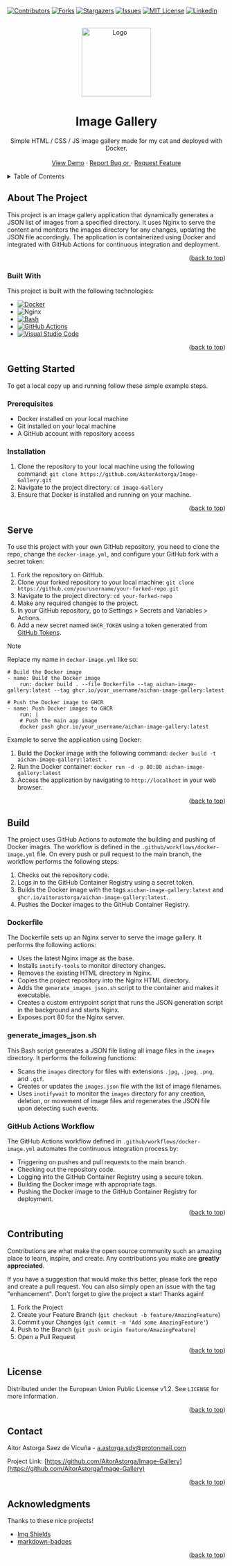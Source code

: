 [![Contributors][contributors-shield]][contributors-url]
[![Forks][forks-shield]][forks-url]
[![Stargazers][stars-shield]][stars-url]
[![Issues][issues-shield]][issues-url]
[![MIT License][license-shield]][license-url]
[![LinkedIn][linkedin-shield]][linkedin-url]


<!-- PROJECT LOGO -->
<br />
<div align="center">
  <a href="https://github.com/AitorAstorga/Image-Gallery">
    <img src="src/assets/rngLogo.png" alt="Logo" width="160" height="160">
  </a>

  <h1 align="center">Image Gallery</h1>

  <p align="center">
    Simple HTML / CSS / JS image gallery made for my cat and deployed with Docker.
    <br />
    <br />
    <a href="https://michi.blue">View Demo</a>
    ·
    <a href="https://github.com/AitorAstorga/Image-Gallery/issues">Report Bug or </a>
    ·
    <a href="https://github.com/AitorAstorga/Image-Gallery/issues">Request Feature</a>
  </p>
</div>

<!-- TABLE OF CONTENTS -->
<details>
  <summary>Table of Contents</summary>
  <ol>
    <li>
      <a href="#about-the-project">About The Project</a>
      <ul>
        <li><a href="#built-with">Built With</a></li>
      </ul>
    </li>
    <li>
      <a href="#getting-started">Getting Started</a>
      <ul>
        <li><a href="#prerequisites">Prerequisites</a></li>
        <li><a href="#installation">Installation</a></li>
      </ul>
    </li>
    <li>
      <a href="#serve">Serve</a>
    </li>
    <li>
      <a href="#build">Build</a>
      <ul>
        <li><a href="#dockerfile">Dockerfile</a></li>
        <li><a href="#generate_images_jsonsh">generate_images_json.sh</a></li>
        <li><a href="#github-actions-workflow">GitHub Actions Workflow</a></li>
      </ul>
    </li>
    <li><a href="#contributing">Contributing</a></li>
    <li><a href="#license">License</a></li>
    <li><a href="#contact">Contact</a></li>
    <li><a href="#acknowledgments">Acknowledgments</a></li>
  </ol>
</details>


<!-- ABOUT THE PROJECT -->
## About The Project

This project is an image gallery application that dynamically generates a JSON list of images from a specified directory. It uses Nginx to serve the content and monitors the images directory for any changes, updating the JSON file accordingly. The application is containerized using Docker and integrated with GitHub Actions for continuous integration and deployment.

<p align="right">(<a href="#readme-top">back to top</a>)</p>


### Built With

This project is built with the following technologies:

- [![Docker](https://img.shields.io/badge/Docker-2496ED?style=for-the-badge&logo=docker&logoColor=fff)](#)
- ![Nginx](https://img.shields.io/badge/nginx-%23009639.svg?style=for-the-badge&logo=nginx&logoColor=white)
- [![Bash](https://img.shields.io/badge/Bash-4EAA25?style=for-the-badge&logo=gnubash&logoColor=fff)](#)
- [![GitHub Actions](https://img.shields.io/badge/GitHub_Actions-2088FF?style=for-the-badge&logo=github-actions&logoColor=white)](#)
- [![Visual Studio Code](https://custom-icon-badges.demolab.com/badge/Visual%20Studio%20Code-0078d7.svg?style=for-the-badge&logo=vsc&logoColor=white)](#)


<p align="right">(<a href="#readme-top">back to top</a>)</p>


<!-- GETTING STARTED -->
## Getting Started

To get a local copy up and running follow these simple example steps.

### Prerequisites

- Docker installed on your local machine
- Git installed on your local machine
- A GitHub account with repository access

### Installation

1. Clone the repository to your local machine using the following command: `git clone https://github.com/AitorAstorga/Image-Gallery.git`
2. Navigate to the project directory: `cd Image-Gallery`
3. Ensure that Docker is installed and running on your machine.

<p align="right">(<a href="#readme-top">back to top</a>)</p>

## Serve
To use this project with your own GitHub repository, you need to clone the repo, change the `docker-image.yml`, and configure your GitHub fork with a secret token:

1. Fork the repository on GitHub.
2. Clone your forked repository to your local machine: `git clone https://github.com/yourusername/your-forked-repo.git`
3. Navigate to the project directory: `cd your-forked-repo`
4. Make any required changes to the project.
5. In your GitHub repository, go to Settings > Secrets and Variables > Actions.
6. Add a new secret named `GHCR_TOKEN` using a token generated from [GitHub Tokens](https://github.com/settings/tokens).

> [!NOTE]
> Replace my name in `docker-image.yml` like so:
```
# Build the Docker image
- name: Build the Docker image
    run: docker build . --file Dockerfile --tag aichan-image-gallery:latest --tag ghcr.io/your_username/aichan-image-gallery:latest

# Push the Docker image to GHCR
- name: Push Docker images to GHCR
    run: |
    # Push the main app image
    docker push ghcr.io/your_username/aichan-image-gallery:latest
```

Example to serve the application using Docker:

1. Build the Docker image with the following command: `docker build -t aichan-image-gallery:latest .`
2. Run the Docker container: `docker run -d -p 80:80 aichan-image-gallery:latest`
3. Access the application by navigating to `http://localhost` in your web browser.

<p align="right">(<a href="#readme-top">back to top</a>)</p>


## Build

The project uses GitHub Actions to automate the building and pushing of Docker images. The workflow is defined in the `.github/workflows/docker-image.yml` file. On every push or pull request to the main branch, the workflow performs the following steps:

1. Checks out the repository code.
2. Logs in to the GitHub Container Registry using a secret token.
3. Builds the Docker image with the tags `aichan-image-gallery:latest` and `ghcr.io/aitorastorga/aichan-image-gallery:latest`.
4. Pushes the Docker images to the GitHub Container Registry.

### Dockerfile
The Dockerfile sets up an Nginx server to serve the image gallery. It performs the following actions:

- Uses the latest Nginx image as the base.
- Installs `inotify-tools` to monitor directory changes.
- Removes the existing HTML directory in Nginx.
- Copies the project repository into the Nginx HTML directory.
- Adds the `generate_images_json.sh` script to the container and makes it executable.
- Creates a custom entrypoint script that runs the JSON generation script in the background and starts Nginx.
- Exposes port 80 for the Nginx server.


### generate_images_json.sh
This Bash script generates a JSON file listing all image files in the `images` directory. It performs the following functions:

- Scans the `images` directory for files with extensions `.jpg`, `.jpeg`, `.png`, and `.gif`.
- Creates or updates the `images.json` file with the list of image filenames.
- Uses `inotifywait` to monitor the `images` directory for any creation, deletion, or movement of image files and regenerates the JSON file upon detecting such events.

### GitHub Actions Workflow
The GitHub Actions workflow defined in `.github/workflows/docker-image.yml` automates the continuous integration process by:

- Triggering on pushes and pull requests to the main branch.
- Checking out the repository code.
- Logging into the GitHub Container Registry using a secure token.
- Building the Docker image with appropriate tags.
- Pushing the Docker image to the GitHub Container Registry for deployment.


<p align="right">(<a href="#readme-top">back to top</a>)</p>



<!-- CONTRIBUTING -->
## Contributing

Contributions are what make the open source community such an amazing place to learn, inspire, and create. Any contributions you make are **greatly appreciated**.

If you have a suggestion that would make this better, please fork the repo and create a pull request. You can also simply open an issue with the tag "enhancement".
Don't forget to give the project a star! Thanks again!

1. Fork the Project
2. Create your Feature Branch (`git checkout -b feature/AmazingFeature`)
3. Commit your Changes (`git commit -m 'Add some AmazingFeature'`)
4. Push to the Branch (`git push origin feature/AmazingFeature`)
5. Open a Pull Request

<p align="right">(<a href="#readme-top">back to top</a>)</p>


<!-- LICENSE -->
## License

Distributed under the European Union Public License v1.2. See `LICENSE` for more information.

<p align="right">(<a href="#readme-top">back to top</a>)</p>


<!-- CONTACT -->
## Contact

Aitor Astorga Saez de Vicuña - a.astorga.sdv@protonmail.com

Project Link: [https://github.com/AitorAstorga/Image-Gallery](https://github.com/AitorAstorga/Image-Gallery)

<p align="right">(<a href="#readme-top">back to top</a>)</p>


<!-- ACKNOWLEDGMENTS -->
## Acknowledgments

Thanks to these nice projects!

* [Img Shields](https://shields.io)
* [markdown-badges](https://github.com/Ileriayo/markdown-badges#table-of-contents)

<p align="right">(<a href="#readme-top">back to top</a>)</p>


<!-- MARKDOWN LINKS & IMAGES -->
<!-- https://www.markdownguide.org/basic-syntax/#reference-style-links -->
[contributors-shield]: https://img.shields.io/github/contributors/AitorAstorga/Image-Gallery.svg?style=for-the-badge
[contributors-url]: https://github.com/AitorAstorga/Image-Gallery/graphs/contributors
[forks-shield]: https://img.shields.io/github/forks/AitorAstorga/Image-Gallery.svg?style=for-the-badge
[forks-url]: https://github.com/AitorAstorga/Image-Gallery/network/members
[stars-shield]: https://img.shields.io/github/stars/AitorAstorga/Image-Gallery.svg?style=for-the-badge
[stars-url]: https://github.com/AitorAstorga/Image-Gallery/stargazers
[issues-shield]: https://img.shields.io/github/issues/AitorAstorga/Image-Gallery.svg?style=for-the-badge
[issues-url]: https://github.com/AitorAstorga/Image-Gallery/issues
[license-shield]: https://img.shields.io/github/license/AitorAstorga/Image-Gallery.svg?style=for-the-badge
[license-url]: https://github.com/AitorAstorga/Image-Gallery/blob/master/LICENSE
[linkedin-shield]: https://img.shields.io/badge/-LinkedIn-black.svg?style=for-the-badge&logo=linkedin&colorB=555
[linkedin-url]: https://linkedin.com/in/aitor-astorga-saez-de-vicuña
